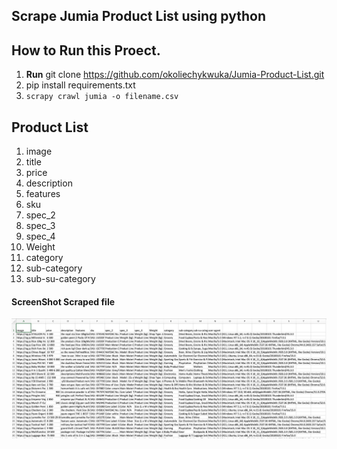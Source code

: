 ## Scrape Jumia Product List using python


## How to Run this Proect.

1. **Run** git clone https://github.com/okoliechykwuka/Jumia-Product-List.git
2. pip install requirements.txt
3. `scrapy crawl jumia -o filename.csv`

## Product List
1. image
2. title
3. price
4. description
5. features
6. sku
7. spec_2
8. spec_3
9. spec_4
10. Weight
11. category
12. sub-category
13. sub-su-category


#### ScreenShot Scraped file
<p align="center"> 
  <kbd>
    <a href="https://github.com/okoliechykwuka/Jumia-Product-List/" target="_blank"><img src="Screenshot 2021-07-08 at 08.44.46.png">
  </a>
  </kbd>
